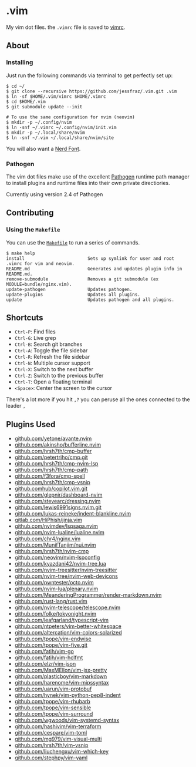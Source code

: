 .vim
====

My vim dot files. the `.vimrc` file is saved to [vimrc](https://github.com/jessfraz/.vim/blob/master/vimrc).

## About

### Installing

Just run the following commands via terminal to get perfectly set up:

```console
$ cd ~/
$ git clone --recursive https://github.com/jessfraz/.vim.git .vim
$ ln -sf $HOME/.vim/vimrc $HOME/.vimrc
$ cd $HOME/.vim
$ git submodule update --init

# To use the same configuration for nvim (neovim)
$ mkdir -p ~/.config/nvim
$ ln -snf ~/.vimrc ~/.config/nvim/init.vim
$ mkdir -p ~/.local/share/nvim
$ ln -snf ~/.vim ~/.local/share/nvim/site
```

You will also want a [Nerd Font](https://www.nerdfonts.com/).

### Pathogen
The vim dot files make use of the excellent [Pathogen](https://github.com/tpope/vim-pathogen) runtime path manager to install plugins and runtime files into their own private directiories.

Currently using version 2.4 of Pathogen

## Contributing

### Using the `Makefile`

You can use the [`Makefile`](Makefile) to run a series of commands.

```console
$ make help
install                        Sets up symlink for user and root .vimrc for vim and neovim.
README.md                      Generates and updates plugin info in README.md.
remove-submodule               Removes a git submodule (ex MODULE=bundle/nginx.vim).
update-pathogen                Updates pathogen.
update-plugins                 Updates all plugins.
update                         Updates pathogen and all plugins.
```

## Shortcuts

- `Ctrl-P`: Find files
- `Ctrl-G`: Live grep
- `Ctrl-B`: Search git branches
- `Ctrl-A`: Toggle the file sidebar
- `Ctrl-R`: Refresh the file sidebar
- `Ctrl-N`: Multiple cursor support
- `Ctrl-X`: Switch to the next buffer
- `Ctrl-Z`: Switch to the previous buffer
- `Ctrl-T`: Open a floating terminal
- `<Space>`: Center the screen to the cursor

There's a lot more if you hit `,?` you can peruse all the ones connected to the leader `,`

## Plugins Used
* [github.com/yetone/avante.nvim](https://github.com/yetone/avante.nvim.git)
* [github.com/akinsho/bufferline.nvim](https://github.com/akinsho/bufferline.nvim.git)
* [github.com/hrsh7th/cmp-buffer](https://github.com/hrsh7th/cmp-buffer.git)
* [github.com/petertriho/cmp.git](https://github.com/petertriho/cmp-git.git)
* [github.com/hrsh7th/cmp-nvim-lsp](https://github.com/hrsh7th/cmp-nvim-lsp.git)
* [github.com/hrsh7th/cmp-path](https://github.com/hrsh7th/cmp-path.git)
* [github.com/f3fora/cmp-spell](https://github.com/f3fora/cmp-spell.git)
* [github.com/hrsh7th/cmp-vsnip](https://github.com/hrsh7th/cmp-vsnip.git)
* [github.comhub/copilot.vim.git](https://github.com/github/copilot.vim.git)
* [github.com/glepnir/dashboard-nvim](https://github.com/glepnir/dashboard-nvim.git)
* [github.com/stevearc/dressing.nvim](https://github.com/stevearc/dressing.nvim.git)
* [github.com/lewis6991signs.nvim.git](https://github.com/lewis6991/gitsigns.nvim.git)
* [github.com/lukas-reineke/indent-blankline.nvim](https://github.com/lukas-reineke/indent-blankline.nvim.git)
* [gitlab.com/HiPhish/jinja.vim](https://gitlab.com/HiPhish/jinja.vim)
* [github.com/nvimdev/lspsaga.nvim](https://github.com/nvimdev/lspsaga.nvim.git)
* [github.com/nvim-lualine/lualine.nvim](https://github.com/nvim-lualine/lualine.nvim.git)
* [github.com/chr4/nginx.vim](https://github.com/chr4/nginx.vim.git)
* [github.com/MunifTanjim/nui.nvim](https://github.com/MunifTanjim/nui.nvim.git)
* [github.com/hrsh7th/nvim-cmp](https://github.com/hrsh7th/nvim-cmp.git)
* [github.com/neovim/nvim-lspconfig](https://github.com/neovim/nvim-lspconfig.git)
* [github.com/kyazdani42/nvim-tree.lua](https://github.com/kyazdani42/nvim-tree.lua.git)
* [github.com/nvim-treesitter/nvim-treesitter](https://github.com/nvim-treesitter/nvim-treesitter.git)
* [github.com/nvim-tree/nvim-web-devicons](https://github.com/nvim-tree/nvim-web-devicons.git)
* [github.com/pwntester/octo.nvim](https://github.com/pwntester/octo.nvim.git)
* [github.com/nvim-lua/plenary.nvim](https://github.com/nvim-lua/plenary.nvim.git)
* [github.com/MeanderingProgrammer/render-markdown.nvim](https://github.com/MeanderingProgrammer/render-markdown.nvim.git)
* [github.com/rust-lang/rust.vim](https://github.com/rust-lang/rust.vim.git)
* [github.com/nvim-telescope/telescope.nvim](https://github.com/nvim-telescope/telescope.nvim.git)
* [github.com/folke/tokyonight.nvim](https://github.com/folke/tokyonight.nvim.git)
* [github.com/leafgarland/typescript-vim](https://github.com/leafgarland/typescript-vim.git)
* [github.com/ntpeters/vim-better-whitespace](https://github.com/ntpeters/vim-better-whitespace.git)
* [github.com/altercation/vim-colors-solarized](https://github.com/altercation/vim-colors-solarized.git)
* [github.com/tpope/vim-endwise](https://github.com/tpope/vim-endwise.git)
* [github.com/tpope/vim-five.git](https://github.com/tpope/vim-fugitive.git)
* [github.com/fatih/vim-go](https://github.com/fatih/vim-go.git)
* [github.com/fatih/vim-hclfmt](https://github.com/fatih/vim-hclfmt.git)
* [github.com/elzr/vim-json](https://github.com/elzr/vim-json.git)
* [github.com/MaxMEllon/vim-jsx-pretty](https://github.com/MaxMEllon/vim-jsx-pretty.git)
* [github.com/plasticboy/vim-markdown](https://github.com/plasticboy/vim-markdown.git)
* [github.com/harenome/vim-mipssyntax](https://github.com/harenome/vim-mipssyntax.git)
* [github.com/uarun/vim-protobuf](https://github.com/uarun/vim-protobuf.git)
* [github.com/hynek/vim-python-pep8-indent](https://github.com/hynek/vim-python-pep8-indent.git)
* [github.com/tpope/vim-rhubarb](https://github.com/tpope/vim-rhubarb.git)
* [github.com/tpope/vim-sensible](https://github.com/tpope/vim-sensible.git)
* [github.com/tpope/vim-surround](https://github.com/tpope/vim-surround.git)
* [github.com/wgwoods/vim-systemd-syntax](https://github.com/wgwoods/vim-systemd-syntax.git)
* [github.com/hashivim/vim-terraform](https://github.com/hashivim/vim-terraform.git)
* [github.com/cespare/vim-toml](https://github.com/cespare/vim-toml.git)
* [github.com/mg979/vim-visual-multi](https://github.com/mg979/vim-visual-multi.git)
* [github.com/hrsh7th/vim-vsnip](https://github.com/hrsh7th/vim-vsnip.git)
* [github.com/liuchengxu/vim-which-key](https://github.com/liuchengxu/vim-which-key.git)
* [github.com/stephpy/vim-yaml](https://github.com/stephpy/vim-yaml.git)
